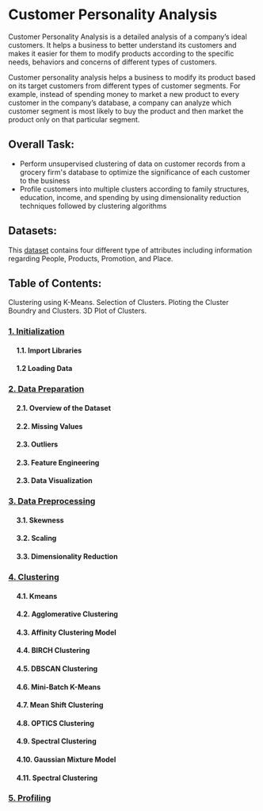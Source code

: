 # Customer Personality Analysis
Customer Personality Analysis is a detailed analysis of a company’s ideal customers. It helps a business to better understand its customers and makes it easier for them to modify products according to the specific needs, behaviors and concerns of different types of customers.

Customer personality analysis helps a business to modify its product based on its target customers from different types of customer segments. For example, instead of spending money to market a new product to every customer in the company’s database, a company can analyze which customer segment is most likely to buy the product and then market the product only on that particular segment.

## Overall Task:
- Perform unsupervised clustering of data on customer records from a grocery firm's database to optimize the significance of each customer to the business
- Profile customers into multiple clusters according to family structures, education, income, and spending by using dimensionality reduction techniques followed by clustering algorithms


## Datasets: 
This [dataset](https://www.kaggle.com/datasets/imakash3011/customer-personality-analysis) contains four different type of attributes including information regarding People, Products, Promotion, and Place. 



## Table of Contents:

Clustering using K-Means.
Selection of Clusters.
Ploting the Cluster Boundry and Clusters.
3D Plot of Clusters.

### [1. Initialization]()

#### &nbsp;&nbsp;&nbsp;&nbsp; 1.1. Import Libraries
#### &nbsp;&nbsp;&nbsp;&nbsp; 1.2 Loading Data

### [2. Data Preparation]()

#### &nbsp;&nbsp;&nbsp;&nbsp; 2.1. Overview of the Dataset
#### &nbsp;&nbsp;&nbsp;&nbsp; 2.2. Missing Values
#### &nbsp;&nbsp;&nbsp;&nbsp; 2.3. Outliers
#### &nbsp;&nbsp;&nbsp;&nbsp; 2.3. Feature Engineering
#### &nbsp;&nbsp;&nbsp;&nbsp; 2.3. Data Visualization


### [3. Data Preprocessing]()
#### &nbsp;&nbsp;&nbsp;&nbsp; 3.1. Skewness
#### &nbsp;&nbsp;&nbsp;&nbsp; 3.2. Scaling
#### &nbsp;&nbsp;&nbsp;&nbsp; 3.3. Dimensionality Reduction



### [4. Clustering]()

#### &nbsp;&nbsp;&nbsp;&nbsp; 4.1. Kmeans
#### &nbsp;&nbsp;&nbsp;&nbsp; 4.2. Agglomerative Clustering
#### &nbsp;&nbsp;&nbsp;&nbsp; 4.3. Affinity Clustering Model
#### &nbsp;&nbsp;&nbsp;&nbsp; 4.4. BIRCH Clustering
#### &nbsp;&nbsp;&nbsp;&nbsp; 4.5. DBSCAN Clustering
#### &nbsp;&nbsp;&nbsp;&nbsp; 4.6. Mini-Batch K-Means
#### &nbsp;&nbsp;&nbsp;&nbsp; 4.7. Mean Shift Clustering
#### &nbsp;&nbsp;&nbsp;&nbsp; 4.8. OPTICS Clustering 
#### &nbsp;&nbsp;&nbsp;&nbsp; 4.9. Spectral Clustering
#### &nbsp;&nbsp;&nbsp;&nbsp; 4.10. Gaussian Mixture Model
#### &nbsp;&nbsp;&nbsp;&nbsp; 4.11. Spectral Clustering

### [5. Profiling]()


